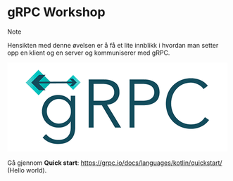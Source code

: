 gRPC Workshop
=============

> [!NOTE]
> Hensikten med denne øvelsen er å få et lite innblikk i hvordan man setter opp
> en klient og en server og kommuniserer med gRPC.

![gRPC logo](../img/gRPC_logo.png)

Gå gjennom **Quick start**: https://grpc.io/docs/languages/kotlin/quickstart/ (Hello world).
